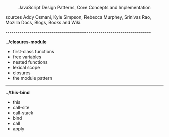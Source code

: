 <p align="center">
    JavaScript Design Patterns, Core Concepts and Implementation
</p>
<p text-align="center">
sources 
Addy Osmani, Kyle Simpson, Rebecca Murphey, Srinivas Rao, 
Mozilla Docs, Blogs, Books and Wiki.
</p>
------------------------------------------------------------------------

**../closures-module**

- first-class functions
- free variables
- nested functions
- lexical scope
- closures
- the module pattern

------------------------------------------------------------------------

**../this-bind**

- this
- call-site
- call-stack
- bind
- call
- apply

 
